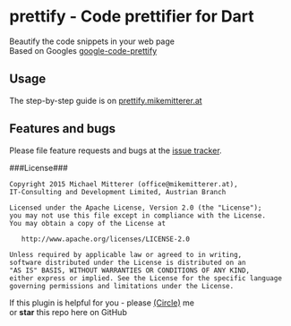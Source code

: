 # prettify - Code prettifier for Dart 
Beautify the code snippets in your web page  
Based on Googles [google-code-prettify][google-code]  

## Usage

The step-by-step guide is on [prettify.mikemitterer.at][usage]

## Features and bugs

Please file feature requests and bugs at the [issue tracker][tracker].

###License###

    Copyright 2015 Michael Mitterer (office@mikemitterer.at),
    IT-Consulting and Development Limited, Austrian Branch

    Licensed under the Apache License, Version 2.0 (the "License");
    you may not use this file except in compliance with the License.
    You may obtain a copy of the License at

       http://www.apache.org/licenses/LICENSE-2.0

    Unless required by applicable law or agreed to in writing,
    software distributed under the License is distributed on an
    "AS IS" BASIS, WITHOUT WARRANTIES OR CONDITIONS OF ANY KIND,
    either express or implied. See the License for the specific language
    governing permissions and limitations under the License.
    
If this plugin is helpful for you - please [(Circle)](http://gplus.mikemitterer.at/) me  
or **star** this repo here on GitHub

[tracker]: https://github.com/MikeMitterer/dart-prettify/issues
[google-code]: https://code.google.com/p/google-code-prettify/
[usage]: http://prettify.mikemitterer.at/usage/